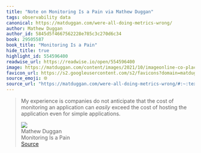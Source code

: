 ```yaml
---
title: "Note on Monitoring Is a Pain via Mathew Duggan"
tags: observability data
canonical: https://matduggan.com/were-all-doing-metrics-wrong/
author: Mathew Duggan
author_id: 5845d5f4667562228e785c3c270d6c34
book: 29505587
book_title: "Monitoring Is a Pain"
hide_title: true
highlight_id: 554596400
readwise_url: https://readwise.io/open/554596400
image: https://matduggan.com/content/images/2021/10/imageonline-co-placeholder-image.jpg
favicon_url: https://s2.googleusercontent.com/s2/favicons?domain=matduggan.com
source_emoji: 🌐
source_url: "https://matduggan.com/were-all-doing-metrics-wrong/#:~:text=My%20experience%20is,for%20simple%20applications."
---
```


> My experience is companies do not anticipate that the cost of monitoring an application can *easily* exceed the cost of hosting the application even for simple applications.
> <div class="quoteback-footer"><div class="quoteback-avatar"><img class="mini-favicon" src="https://s2.googleusercontent.com/s2/favicons?domain=matduggan.com"></div><div class="quoteback-metadata"><div class="metadata-inner"><span style="display:none">FROM:</span><div aria-label="Mathew Duggan" class="quoteback-author"> Mathew Duggan</div><div aria-label="Monitoring Is a Pain" class="quoteback-title"> Monitoring Is a Pain</div></div></div><div class="quoteback-backlink"><a target="_blank" aria-label="go to the full text of this quotation" rel="noopener" href="https://matduggan.com/were-all-doing-metrics-wrong/#:~:text=My%20experience%20is,for%20simple%20applications." class="quoteback-arrow"> Source</a></div></div>